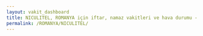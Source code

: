 ```yaml
---
layout: vakit_dashboard
title: NICULITEL, ROMANYA için iftar, namaz vakitleri ve hava durumu - ilçe/eyalet seç
permalink: /ROMANYA/NICULITEL/
---
```


<script type="text/javascript">
  var GLOBAL_COUNTRY = 'ROMANYA';
  var GLOBAL_CITY = 'NICULITEL';
  var GLOBAL_STATE = '';
  var lat = 72;
  var lon = 21;
</script>
